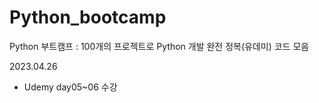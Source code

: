 # Python_bootcamp
Python 부트캠프 : 100개의 프로젝트로 Python 개발 완전 정복(유데미) 코드 모음 

2023.04.26
- Udemy day05~06 수강 
